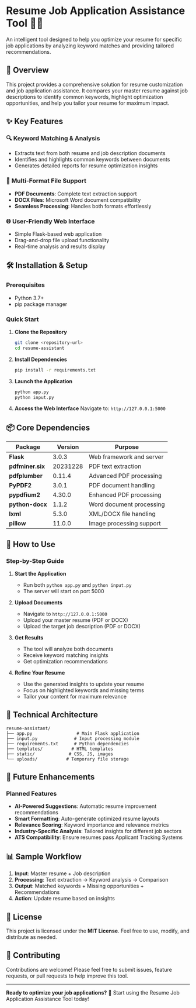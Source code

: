 # Resume Job Application Assistance Tool 📄💼

An intelligent tool designed to help you optimize your resume for specific job applications by analyzing keyword matches and providing tailored recommendations.

## 🎯 Overview

This project provides a comprehensive solution for resume customization and job application assistance. It compares your master resume against job descriptions to identify common keywords, highlight optimization opportunities, and help you tailor your resume for maximum impact.

## ✨ Key Features

### 🔍 **Keyword Matching & Analysis**
- Extracts text from both resume and job description documents
- Identifies and highlights common keywords between documents
- Generates detailed reports for resume optimization insights

### 📁 **Multi-Format File Support**
- **PDF Documents**: Complete text extraction support
- **DOCX Files**: Microsoft Word document compatibility
- **Seamless Processing**: Handles both formats effortlessly

### 🌐 **User-Friendly Web Interface**
- Simple Flask-based web application
- Drag-and-drop file upload functionality
- Real-time analysis and results display

## 🛠️ Installation & Setup

### Prerequisites
- Python 3.7+
- pip package manager

### Quick Start

1. **Clone the Repository**
   ```bash
   git clone <repository-url>
   cd resume-assistant
   ```

2. **Install Dependencies**
   ```bash
   pip install -r requirements.txt
   ```

3. **Launch the Application**
   ```bash
   python app.py
   python input.py
   ```

4. **Access the Web Interface**
   Navigate to: `http://127.0.0.1:5000`

## 📦 Core Dependencies

| Package | Version | Purpose |
|---------|---------|---------|
| **Flask** | 3.0.3 | Web framework and server |
| **pdfminer.six** | 20231228 | PDF text extraction |
| **pdfplumber** | 0.11.4 | Advanced PDF processing |
| **PyPDF2** | 3.0.1 | PDF document handling |
| **pypdfium2** | 4.30.0 | Enhanced PDF processing |
| **python-docx** | 1.1.2 | Word document processing |
| **lxml** | 5.3.0 | XML/DOCX file handling |
| **pillow** | 11.0.0 | Image processing support |

## 🚀 How to Use

### Step-by-Step Guide

1. **Start the Application**
   - Run both `python app.py` and `python input.py`
   - The server will start on port 5000

2. **Upload Documents**
   - Navigate to `http://127.0.0.1:5000`
   - Upload your master resume (PDF or DOCX)
   - Upload the target job description (PDF or DOCX)

3. **Get Results**
   - The tool will analyze both documents
   - Receive keyword matching insights
   - Get optimization recommendations

4. **Refine Your Resume**
   - Use the generated insights to update your resume
   - Focus on highlighted keywords and missing terms
   - Tailor your content for maximum relevance

## 🔧 Technical Architecture

```
resume-assistant/
├── app.py                 # Main Flask application
├── input.py              # Input processing module
├── requirements.txt      # Python dependencies
├── templates/           # HTML templates
├── static/             # CSS, JS, images
└── uploads/           # Temporary file storage
```

## 🌟 Future Enhancements

### Planned Features
- **AI-Powered Suggestions**: Automatic resume improvement recommendations
- **Smart Formatting**: Auto-generate optimized resume layouts
- **Relevance Scoring**: Keyword importance and relevance metrics
- **Industry-Specific Analysis**: Tailored insights for different job sectors
- **ATS Compatibility**: Ensure resumes pass Applicant Tracking Systems

## 📊 Sample Workflow

1. **Input**: Master resume + Job description
2. **Processing**: Text extraction → Keyword analysis → Comparison
3. **Output**: Matched keywords + Missing opportunities + Recommendations
4. **Action**: Update resume based on insights

## 📄 License

This project is licensed under the **MIT License**. Feel free to use, modify, and distribute as needed.

## 🤝 Contributing

Contributions are welcome! Please feel free to submit issues, feature requests, or pull requests to help improve this tool.

---

**Ready to optimize your job applications?** 🚀 Start using the Resume Job Application Assistance Tool today!
